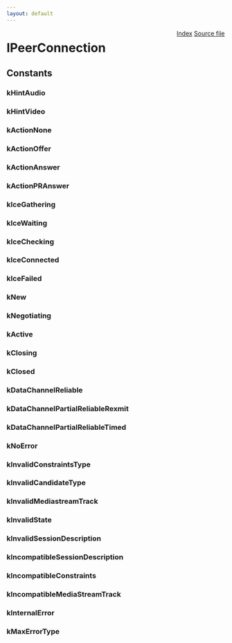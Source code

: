 ```yaml
---
layout: default
---
```

<div class='links' style='float:right'><a href="../index.html">Index</a>
<a href="http://dxr.mozilla.org/mozilla-central/source/dom/media/bridge/IPeerConnection.idl">Source file</a>
</div>

# IPeerConnection #

## Constants ##

### kHintAudio ###

### kHintVideo ###

### kActionNone ###

### kActionOffer ###

### kActionAnswer ###

### kActionPRAnswer ###

### kIceGathering ###

### kIceWaiting ###

### kIceChecking ###

### kIceConnected ###

### kIceFailed ###

### kNew ###

### kNegotiating ###

### kActive ###

### kClosing ###

### kClosed ###

### kDataChannelReliable ###

### kDataChannelPartialReliableRexmit ###

### kDataChannelPartialReliableTimed ###

### kNoError ###

### kInvalidConstraintsType ###

### kInvalidCandidateType ###

### kInvalidMediastreamTrack ###

### kInvalidState ###

### kInvalidSessionDescription ###

### kIncompatibleSessionDescription ###

### kIncompatibleConstraints ###

### kIncompatibleMediaStreamTrack ###

### kInternalError ###

### kMaxErrorType ###
